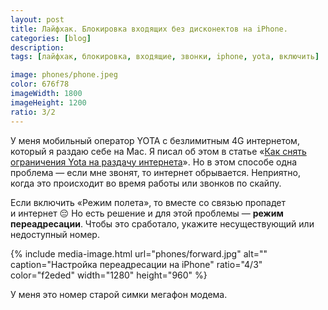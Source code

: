 ```yaml
---
layout: post
title: Лайфхак. Блокировка входящих без дисконектов на iPhone.
categories: [blog]
description:
tags: [лайфхак, блокировка, входящие, звонки, iphone, yota, включить]

image: phones/phone.jpeg
color: 676f78
imageWidth: 1800
imageHeight: 1200
ratio: 3/2
---
```


У меня мобильный оператор YOTA с безлимитным 4G интернетом, который я раздаю себе на Mac. Я писал об этом в статье «[Как снять ограничения Yota на раздачу интернета][1]». Но в этом способе одна проблема — если мне звонят, то интернет обрывается. Неприятно, когда это происходит во время работы или звонков по скайпу.

<!-- more -->

Если включить «Режим полета», то вместе со связью пропадет и интернет 😔
Но есть решение и для этой проблемы — **режим переадресации**. Чтобы это сработало, укажите несуществующий или недоступный номер.

{% include media-image.html url="phones/forward.jpg" alt="" caption="Настройка переадресации на iPhone" ratio="4/3" color="f2eded" width="1280" height="960" %}

У меня это номер старой симки мегафон модема.

[1]: /blog/how_to_share_yota_mobile_internet/
